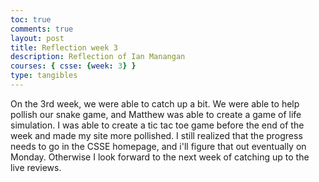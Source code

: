 ```yaml
---
toc: true
comments: true
layout: post
title: Reflection week 3
description: Reflection of Ian Manangan
courses: { csse: {week: 3} }
type: tangibles
---
```


On the 3rd week, we were able to catch up a bit. We were able to help pollish our snake game, and Matthew was able to create a game of life simulation. I was able to create a tic tac toe game before the end of the week and made my site more pollished. I still realized that the progress needs to go in the CSSE homepage, and i'll figure that out eventually on Monday. Otherwise I look forward to the next week of catching up to the live reviews.